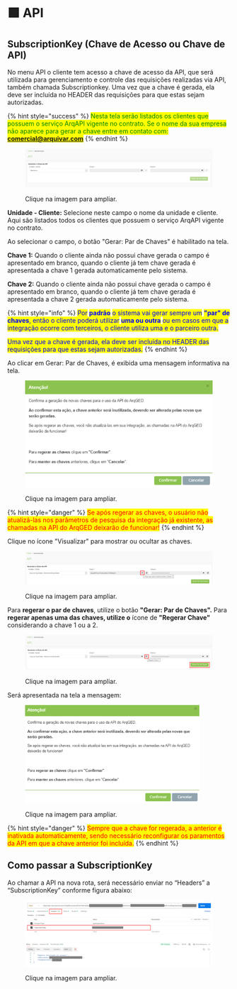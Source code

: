 # 🟩 API

## SubscriptionKey (Chave de Acesso ou Chave de API)

No menu API o cliente tem acesso a chave de acesso da API, que será utilizada para gerenciamento e controle das requisições realizadas via API, também chamada Subscriptionkey. Uma vez que a chave é gerada, ela deve ser incluída no HEADER das requisições para que estas sejam autorizadas.

{% hint style="success" %}
<mark style="color:green;">Nesta tela serão listados os clientes que possuem o serviço ArqAPI vigente no contrato. Se o nome da sua empresa não aparece para gerar a chave entre em contato com:</mark> <mark style="color:green;"></mark><mark style="color:green;">**comercial@arquivar.com**</mark>
{% endhint %}

<figure><img src="../.gitbook/assets/image (3) (1) (1) (1) (1).png" alt=""><figcaption><p>Clique na imagem para ampliar.</p></figcaption></figure>

**Unidade - Cliente:** Selecione neste campo o nome da unidade e cliente. Aqui são listados todos os clientes que possuem o serviço ArqAPI vigente no contrato.

Ao selecionar o campo, o botão "Gerar: Par de Chaves" é habilitado na tela.

**Chave 1:** Quando o cliente ainda não possui chave gerada o campo é apresentado em branco, quando o cliente já tem chave gerada é apresentada a chave 1 gerada automaticamente pelo sistema.

**Chave 2:** Quando o cliente ainda não possui chave gerada o campo é apresentado em branco, quando o cliente já tem chave gerada é apresentada a chave 2 gerada automaticamente pelo sistema.

{% hint style="info" %}
<mark style="color:blue;">Por</mark> <mark style="color:blue;"></mark><mark style="color:blue;">**padrão**</mark> <mark style="color:blue;"></mark><mark style="color:blue;">o sistema vai gerar sempre um</mark> <mark style="color:blue;"></mark><mark style="color:blue;">**"par" de chaves**</mark><mark style="color:blue;">, então o cliente poderá utilizar</mark> <mark style="color:blue;"></mark><mark style="color:blue;">**uma ou outra**</mark> <mark style="color:blue;"></mark><mark style="color:blue;">ou em casos em que a integração ocorre com terceiros, o cliente utiliza uma e o parceiro outra.</mark>

<mark style="color:blue;">Uma vez que a chave é gerada, ela deve ser incluída no HEADER das requisições para que estas sejam autorizadas.</mark>
{% endhint %}

Ao clicar em Gerar: Par de Chaves, é exibida uma mensagem informativa na tela.

<figure><img src="../.gitbook/assets/image (44).png" alt=""><figcaption><p>Clique na imagem para ampliar.</p></figcaption></figure>

{% hint style="danger" %}
<mark style="color:red;">Se após regerar as chaves, o usuário não atualizá-las nos parâmetros de pesquisa da integração  já existente, as chamadas na API do ArqGED deixarão de funcionar!</mark>
{% endhint %}

Clique no ícone "Visualizar" para mostrar ou ocultar as chaves.

<figure><img src="../.gitbook/assets/image (45).png" alt=""><figcaption><p>Clique na imagem para ampliar.</p></figcaption></figure>

Para **regerar o par de chaves**, utilize o botão **"Gerar: Par de Chaves".** Para **regerar apenas uma das chaves, utilize o** ícone de **"Regerar Chave"** considerando a chave 1 ou a 2.

<figure><img src="../.gitbook/assets/image (46).png" alt=""><figcaption><p>Clique na imagem para ampliar.</p></figcaption></figure>

Será apresentada na tela a mensagem:&#x20;

<figure><img src="../.gitbook/assets/image (66).png" alt=""><figcaption><p>Clique na imagem para ampliar.</p></figcaption></figure>

{% hint style="danger" %}
<mark style="color:red;">Sempre que a chave for regerada, a anterior é inativada automaticamente, sendo necessário reconfigurar os paramentos da API em que a chave anterior foi incluída.</mark>
{% endhint %}

## Como passar a SubscriptionKey

Ao chamar a API na nova rota, será necessário enviar no “Headers” a “SubscriptionKey” conforme figura abaixo:

<figure><img src="../.gitbook/assets/image.png" alt=""><figcaption><p>Clique na imagem para ampliar.</p></figcaption></figure>
